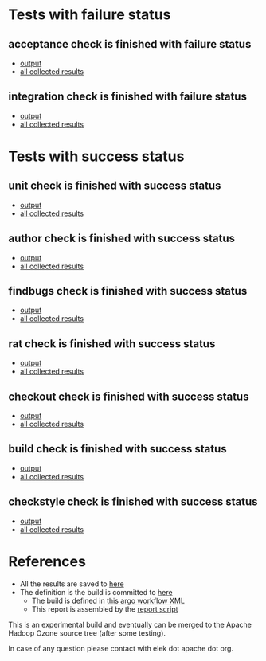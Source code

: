 # Tests with failure status

## acceptance check is finished with failure status

   * [output](https://raw.githubusercontent.com/elek/ozone-ci/master/pr/pr-ozone-0.4.1-6sm6q/acceptance/output.log)
   * [all collected results](https://github.com/elek/ozone-ci/tree/master/pr/pr-ozone-0.4.1-6sm6q/acceptance)


## integration check is finished with failure status

   * [output](https://raw.githubusercontent.com/elek/ozone-ci/master/pr/pr-ozone-0.4.1-6sm6q/integration/output.log)
   * [all collected results](https://github.com/elek/ozone-ci/tree/master/pr/pr-ozone-0.4.1-6sm6q/integration)



# Tests with success status

## unit check is finished with success status

   * [output](https://raw.githubusercontent.com/elek/ozone-ci/master/pr/pr-ozone-0.4.1-6sm6q/unit/output.log)
   * [all collected results](https://github.com/elek/ozone-ci/tree/master/pr/pr-ozone-0.4.1-6sm6q/unit)


## author check is finished with success status

   * [output](https://raw.githubusercontent.com/elek/ozone-ci/master/pr/pr-ozone-0.4.1-6sm6q/author/output.log)
   * [all collected results](https://github.com/elek/ozone-ci/tree/master/pr/pr-ozone-0.4.1-6sm6q/author)


## findbugs check is finished with success status

   * [output](https://raw.githubusercontent.com/elek/ozone-ci/master/pr/pr-ozone-0.4.1-6sm6q/findbugs/output.log)
   * [all collected results](https://github.com/elek/ozone-ci/tree/master/pr/pr-ozone-0.4.1-6sm6q/findbugs)


## rat check is finished with success status

   * [output](https://raw.githubusercontent.com/elek/ozone-ci/master/pr/pr-ozone-0.4.1-6sm6q/rat/output.log)
   * [all collected results](https://github.com/elek/ozone-ci/tree/master/pr/pr-ozone-0.4.1-6sm6q/rat)


## checkout check is finished with success status

   * [output](https://raw.githubusercontent.com/elek/ozone-ci/master/pr/pr-ozone-0.4.1-6sm6q/checkout/output.log)
   * [all collected results](https://github.com/elek/ozone-ci/tree/master/pr/pr-ozone-0.4.1-6sm6q/checkout)


## build check is finished with success status

   * [output](https://raw.githubusercontent.com/elek/ozone-ci/master/pr/pr-ozone-0.4.1-6sm6q/build/output.log)
   * [all collected results](https://github.com/elek/ozone-ci/tree/master/pr/pr-ozone-0.4.1-6sm6q/build)


## checkstyle check is finished with success status

   * [output](https://raw.githubusercontent.com/elek/ozone-ci/master/pr/pr-ozone-0.4.1-6sm6q/checkstyle/output.log)
   * [all collected results](https://github.com/elek/ozone-ci/tree/master/pr/pr-ozone-0.4.1-6sm6q/checkstyle)




# References

 * All the results are saved to [here](https://github.com/elek/ozone-ci/tree/master/pr/pr-ozone-0.4.1-6sm6q/)
 * The definition is the build is committed to [here](https://github.com/elek/argo-ozone)
    * The build is defined in [this argo workflow XML](https://github.com/elek/argo-ozone/blob/master/ozone-build.yaml)
    * This report is assembled by the [report script](https://github.com/elek/argo-ozone/blob/master/scripts/report.sh)

This is an experimental build and eventually can be merged to the Apache Hadoop Ozone source tree (after some testing).

In case of any question please contact with elek dot apache dot org.
